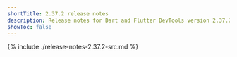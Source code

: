 ```yaml
---
shortTitle: 2.37.2 release notes
description: Release notes for Dart and Flutter DevTools version 2.37.2.
showToc: false
---
```


{% include ./release-notes-2.37.2-src.md %}
